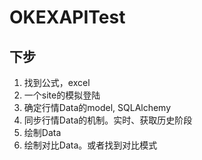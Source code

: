 # OKEXAPITest

## 下步
  1. 找到公式，excel
  2. 一个site的模拟登陆
  3. 确定行情Data的model, SQLAlchemy
  4. 同步行情Data的机制。实时、获取历史阶段
  5. 绘制Data
  6. 绘制对比Data。或者找到对比模式
